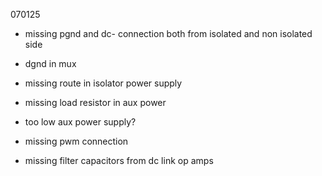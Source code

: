 
070125
- missing pgnd and dc- connection both from isolated and non isolated side
- dgnd in mux
- missing route in isolator power supply
- missing load resistor in aux power
- too low aux power supply?
- missing pwm connection

- missing filter capacitors from dc link op amps
